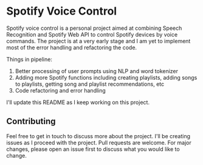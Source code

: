 # Spotify Voice Control

Spotify voice control is a personal project aimed at combining Speech Recognition and Spotify Web API to control Spotify devices by voice commands. The project is at a very early stage and I am yet to implement most of the error handling and refactoring the code.

Things in pipeline:

1. Better processing of user prompts using NLP and word tokenizer
2. Adding more Spotify functions including creating playlists, adding songs to playlists, getting song and playlist recommendations, etc
3. Code refactoring and error handling

I'll update this README as I keep working on this project.

## Contributing

Feel free to get in touch to discuss more about the project. I'll be creating issues as I proceed with the project. Pull requests are welcome. For major changes, please open an issue first to discuss what you would like to change.
